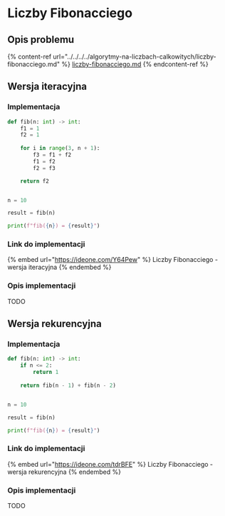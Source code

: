 # Liczby Fibonacciego

## Opis problemu

{% content-ref url="../../../../algorytmy-na-liczbach-calkowitych/liczby-fibonacciego.md" %}
[liczby-fibonacciego.md](../../../../algorytmy-na-liczbach-calkowitych/liczby-fibonacciego.md)
{% endcontent-ref %}

## Wersja iteracyjna

### Implementacja

```python
def fib(n: int) -> int:
    f1 = 1
    f2 = 1
    
    for i in range(3, n + 1):
        f3 = f1 + f2
        f1 = f2
        f2 = f3

    return f2


n = 10

result = fib(n)

print(f"fib({n}) = {result}")
```

### Link do implementacji

{% embed url="https://ideone.com/Y64Pew" %}
Liczby Fibonacciego - wersja iteracyjna
{% endembed %}

### Opis implementacji

TODO

## Wersja rekurencyjna

### Implementacja

```python
def fib(n: int) -> int:
    if n <= 2:
        return 1
        
    return fib(n - 1) + fib(n - 2)


n = 10

result = fib(n)

print(f"fib({n}) = {result}")
```

### Link do implementacji

{% embed url="https://ideone.com/tdrBFE" %}
Liczby Fibonacciego - wersja rekurencyjna
{% endembed %}

### Opis implementacji

TODO

